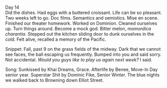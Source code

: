 Day 14  
Did the dishes. Had eggs with a buttered croissant. Life can be so pleasant. Two weeks left to go. Doc films. Semantics and semiotics. Mise en scene. Finished our theater homework. Worked on Dominion. Cleaned ourselves up. Turn things around. Become a mock god. Bitter melon, *momordica charantia*. Stepped out the kitchen sliding door to dunk ourselves in the cold. Felt alive, recalled a memory of the Pacific. 

Snippet: Fall, past 9 on the grass fields of the midway. Dark that we cannot see faces, the ball escaping us frequently. Bumped into you and said sorry. Not accidental. *Would you guys like to play us again next week?* I said.

Song: Sunkissed by Khai Dreams, Grace. Afterlife by Benee, Move-In Day senior year. Superstar Shit by Dominic Fike, Senior Winter. The blue nights we walked back to Browning down Elliot Street.